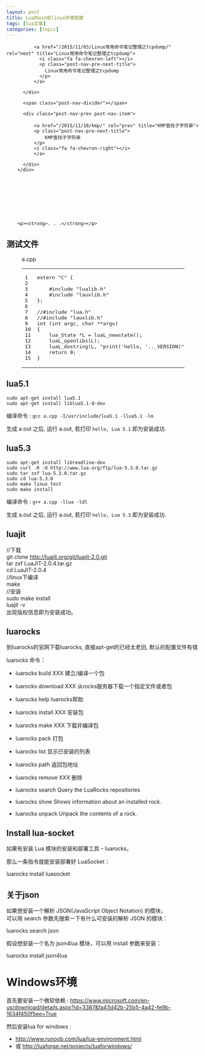 ```yaml
---
layout: post
title: Lua的win和linux环境搭建 
tags: [lua文章]
categories: [topic]
---
```

<div class="post-nav">
          <div class="post-nav-next post-nav-item">
            
              <a href="/2015/11/03/Linux常用命令笔记整理之tcpdump/" rel="next" title="Linux常用命令笔记整理之tcpdump">
                <i class="fa fa-chevron-left"></i> 
                <p class="post-nav-pre-next-title">
                  Linux常用命令笔记整理之tcpdump
                </p> 
              </a>
            
          </div>

          <span class="post-nav-divider"></span>

          <div class="post-nav-prev post-nav-item">
            
              <a href="/2015/11/10/kmp/" rel="prev" title="KMP查找子字符串">
              <p class="post-nav-pre-next-title">
                  KMP查找子字符串
              </p> 
              <i class="fa fa-chevron-right"></i>
              </a>
            
          </div>
        </div>
      

      
      

      
      

      
        <p><strong>. . .</strong></p>
<h2 id="测试文件"><a href="#测试文件" class="headerlink" title="测试文件"></a>测试文件</h2><figure class="highlight c++"><figcaption><span>a.cpp</span></figcaption><table><tbody><tr><td class="gutter"><pre><span class="line">1</span><br/><span class="line">2</span><br/><span class="line">3</span><br/><span class="line">4</span><br/><span class="line">5</span><br/><span class="line">6</span><br/><span class="line">7</span><br/><span class="line">8</span><br/><span class="line">9</span><br/><span class="line">10</span><br/><span class="line">11</span><br/><span class="line">12</span><br/><span class="line">13</span><br/><span class="line">14</span><br/><span class="line">15</span><br/></pre></td><td class="code"><pre><span class="line"><span class="keyword">extern</span> <span class="string">&#34;C&#34;</span> {</span><br/><span class="line">    </span><br/><span class="line">    <span class="meta">#<span class="meta-keyword">include</span> <span class="meta-string">&#34;lualib.h&#34;</span></span></span><br/><span class="line">    <span class="meta">#<span class="meta-keyword">include</span> <span class="meta-string">&#34;lauxlib.h&#34;</span></span></span><br/><span class="line">};  </span><br/><span class="line"></span><br/><span class="line"><span class="comment">//#include &#34;lua.h&#34;</span></span><br/><span class="line"><span class="comment">//#include &#34;lauxlib.h&#34;</span></span><br/><span class="line"><span class="function"><span class="keyword">int</span> <span class="params">(<span class="keyword">int</span> argc, <span class="keyword">char</span> **argv)</span></span></span><br/><span class="line"><span class="function"></span>{</span><br/><span class="line">    lua_State *L = luaL_newstate();</span><br/><span class="line">    luaL_openlibs(L);</span><br/><span class="line">    luaL_dostring(L, <span class="string">&#34;print(&#39;hello, &#39;.._VERSION)&#34;</span>);</span><br/><span class="line">    <span class="keyword">return</span> <span class="number">0</span>;</span><br/><span class="line">}</span><br/></pre></td></tr></tbody></table></figure>

<h2 id="lua5-1"><a href="#lua5-1" class="headerlink" title="lua5.1"></a>lua5.1</h2><pre><code>sudo apt-get install lua5.1
sudo apt-get install liblua5.1-0-dev</code></pre><p>编译命令 : <code>gcc a.cpp -I/usr/include/lua5.1 -llua5.1 -lm</code></p>
<p>生成 a.out 之后, 运行 a.out, 若打印 <code>hello, Lua 5.1</code> 即为安装成功.</p>
<h2 id="lua5-3"><a href="#lua5-3" class="headerlink" title="lua5.3"></a>lua5.3</h2><pre><code>sudo apt-get install libreadline-dev
sudo curl -R -O http://www.lua.org/ftp/lua-5.3.0.tar.gz
sudo tar zxf lua-5.3.0.tar.gz
sudo cd lua-5.3.0
sudo make linux test
sudo make install</code></pre><p>编译命令 : <code>g++ a.cpp -llua -ldl</code></p>
<p>生成 a.out 之后, 运行 a.out, 若打印 <code>hello, Lua 5.3</code> 即为安装成功.</p>
<h2 id="luajit"><a href="#luajit" class="headerlink" title="luajit"></a>luajit</h2>

<p>//下载<br/>git clone <a href="http://luajit.org/git/luajit-2.0.git" target="_blank" rel="noopener noreferrer">http://luajit.org/git/luajit-2.0.git</a><br/>tar zxf LuaJIT-2.0.4.tar.gz<br/>cd LuaJIT-2.0.4<br/>//linux下编译<br/>make<br/>//安装<br/>sudo make install<br/>luajit -v<br/>出现版权信息即为安装成功。</p>
<h2 id="luarocks"><a href="#luarocks" class="headerlink" title="luarocks"></a>luarocks</h2><p>到luarocks的官网下载luarocks, 直接apt-get的已经太老旧, 默认的配置文件有错</p>
<p>luarocks 命令：</p>
<ul>
<li><p>luarocks  build     XXX     建立/编译一个包</p>
</li>
<li><p>luarocks  download XXX   从rocks服务器下载一个指定文件或者包</p>
</li>
<li><p>luarocks  help                luarocks帮助</p>
</li>
<li><p>luarocks  install     XXX    安装包</p>
</li>
<li><p>luarocks  make      XXX    下载并编译包</p>
</li>
<li><p>luarocks  pack                打包</p>
</li>
<li><p>luarocks  list                   显示已安装的列表</p>
</li>
<li><p>luarocks  path                返回包地址</p>
</li>
<li><p>luarocks  remove  XXX     删除</p>
</li>
<li><p>luarocks  search               Query the LuaRocks repositories</p>
</li>
<li><p>luarocks    show                    Shows information about an installed rock.</p>
</li>
<li><p>luarocks    unpack                 Unpack the contents of a rock.</p>
</li>
</ul>
<h2 id="Install-lua-socket"><a href="#Install-lua-socket" class="headerlink" title="Install lua-socket"></a>Install lua-socket</h2><p>如果有安装 Lua 模块的安装和部署工具 – luarocks，</p>
<p>那么一条指令就能安装部署好 LuaSocket： </p>
<p>luarocks install luasocket</p>
<h2 id="关于json"><a href="#关于json" class="headerlink" title="关于json"></a>关于json</h2><p>如果想安装一个解析 JSON(JavaScript Object Notation) 的模块，<br/>可以用 search 参数先搜索一下有什么可安装的解析 JSON 的模块：</p>
<p>luarocks search json</p>
<p>假设想安装一个名为 json4lua 模块，可以用 install 参数来安装：</p>
<p>luarocks install json4lua</p>
<h1 id="Windows环境"><a href="#Windows环境" class="headerlink" title="Windows环境"></a>Windows环境</h1><p>首先要安装一个微软依赖 : <a href="https://www.microsoft.com/en-us/download/details.aspx?id=3387&amp;fa43d42b-25b5-4a42-fe9b-1634f450f5ee=True" target="_blank" rel="noopener noreferrer">https://www.microsoft.com/en-us/download/details.aspx?id=3387&amp;fa43d42b-25b5-4a42-fe9b-1634f450f5ee=True</a></p>
<p>然后安装lua for windows : </p>
<ul>
<li><a href="http://www.runoob.com/lua/lua-environment.html" target="_blank" rel="noopener noreferrer">http://www.runoob.com/lua/lua-environment.html</a> </li>
<li>或 <a href="http://luaforge.net/projects/luaforwindows/" target="_blank" rel="noopener noreferrer">http://luaforge.net/projects/luaforwindows/</a></li>
</ul>